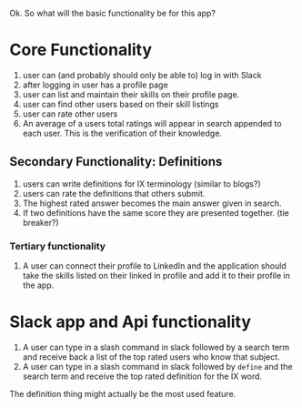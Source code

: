 Ok. So what will the basic functionality be for this app?

# Core Functionality
1. user can (and probably should only be able to) log in with Slack 
2. after logging in user has a profile page
3. user can list and maintain their skills on their profile page.
4. user can find other users based on their skill listings 
5. user can rate other users
6. An average of a users total ratings will appear in search appended to each user. This is the verification of their knowledge.

## Secondary Functionality: Definitions
1. users can write definitions for IX terminology (similar to blogs?)
2. users can rate the definitions that others submit.
3. The highest rated answer becomes the main answer given in search. 
4. If two definitions have the same score they are presented together. (tie breaker?)

### Tertiary functionality
1. A user can connect their profile to LinkedIn and the application should take the skills listed on their linked in profile and add it to their profile in the app. 

# Slack app and Api functionality
1. A user can type in a slash command in slack followed by a search term and receive back a list of the top rated users who know that subject. 
2. A user can type in a slash command in slack followed by `define` and the search term and receive the top rated definition for the IX word.


The definition thing might actually be the most used feature.
